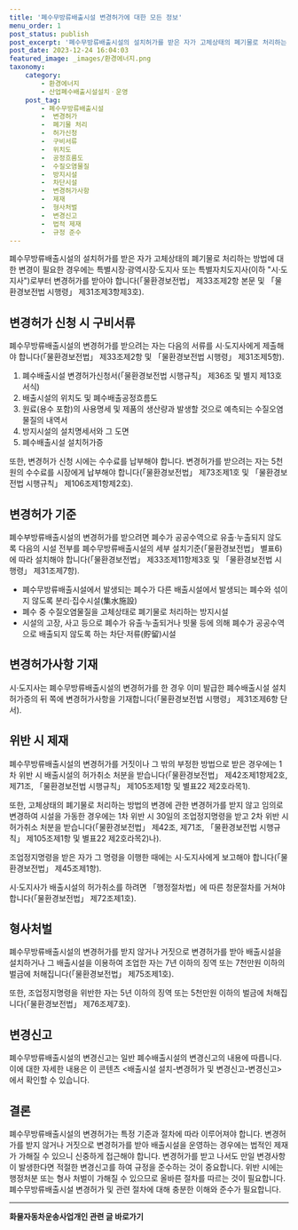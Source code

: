 ```yaml
---
title: '폐수무방류배출시설 변경허가에 대한 모든 정보'
menu_order: 1
post_status: publish
post_excerpt: '폐수무방류배출시설의 설치허가를 받은 자가 고체상태의 폐기물로 처리하는 방법에 대한 변경이 필요한 경우에는 특별시장 광역시장 도지사 또는 특별자치도지사 이하  시 도지사  로부터 변경허가를 받아야 합니다  물환경보전법  제33조제2항 본문 및  물환경보전법 시행령  제31조제3항제3호 .'
post_date: 2023-12-24 16:04:03
featured_image: _images/환경에너지.png
taxonomy:
    category:
        - 환경에너지
        - 산업폐수배출시설설치ㆍ운영
    post_tag:
        - 폐수무방류배출시설
        -  변경허가
        -  폐기물 처리
        -  허가신청
        -  구비서류
        -  위치도
        -  공정흐름도
        -  수질오염물질
        -  방지시설
        -  차단시설
        -  변경허가사항
        -  제재
        -  형사처벌
        -  변경신고
        -  법적 제재
        -  규정 준수
---
```



폐수무방류배출시설의 설치허가를 받은 자가 고체상태의 폐기물로 처리하는 방법에 대한 변경이 필요한 경우에는 특별시장·광역시장·도지사 또는 특별자치도지사(이하 "시·도지사")로부터 변경허가를 받아야 합니다(「물환경보전법」 제33조제2항 본문 및 「물환경보전법 시행령」 제31조제3항제3호).

## 변경허가 신청 시 구비서류
폐수무방류배출시설의 변경허가를 받으려는 자는 다음의 서류를 시·도지사에게 제출해야 합니다(「물환경보전법」 제33조제2항 및 「물환경보전법 시행령」 제31조제5항).
1. 폐수배출시설 변경허가신청서(「물환경보전법 시행규칙」 제36조 및 별지 제13호서식)
2. 배출시설의 위치도 및 폐수배출공정흐름도
3. 원료(용수 포함)의 사용명세 및 제품의 생산량과 발생할 것으로 예측되는 수질오염물질의 내역서
4. 방지시설의 설치명세서와 그 도면
5. 폐수배출시설 설치허가증

또한, 변경허가 신청 시에는 수수료를 납부해야 합니다. 변경허가를 받으려는 자는 5천원의 수수료를 시장에게 납부해야 합니다(「물환경보전법」 제73조제1호 및 「물환경보전법 시행규칙」 제106조제1항제2호).

## 변경허가 기준
폐수부방류배출시설의 변경허가를 받으려면 폐수가 공공수역으로 유출·누출되지 않도록 다음의 시설 전부를 폐수무방류배출시설의 세부 설치기준(「물환경보전법」 별표6)에 따라 설치해야 합니다(「물환경보전법」 제33조제11항제3호 및 「물환경보전법 시행령」 제31조제7항).
- 폐수무방류배출시설에서 발생되는 폐수가 다른 배출시설에서 발생되는 폐수와 섞이지 않도록 분리·집수시설(集水施設)
- 폐수 중 수질오염물질을 고체상태로 폐기물로 처리하는 방지시설
- 시설의 고장, 사고 등으로 폐수가 유출·누출되거나 빗물 등에 의해 폐수가 공공수역으로 배출되지 않도록 하는 차단·저류(貯留)시설

## 변경허가사항 기재
시·도지사는 폐수무방류배출시설의 변경허가를 한 경우 이미 발급한 폐수배출시설 설치허가증의 뒤 쪽에 변경허가사항을 기재합니다(「물환경보전법 시행령」 제31조제6항 단서).

## 위반 시 제재
폐수무방류배출시설의 변경허가를 거짓이나 그 밖의 부정한 방법으로 받은 경우에는 1차 위반 시 배출시설의 허가취소 처분을 받습니다(「물환경보전법」 제42조제1항제2호, 제71조, 「물환경보전법 시행규칙」 제105조제1항 및 별표22 제2호라목1).

또한, 고체상태의 폐기물로 처리하는 방법의 변경에 관한 변경허가를 받지 않고 임의로 변경하여 시설을 가동한 경우에는 1차 위반 시 30일의 조업정지명령을 받고 2차 위반 시 허가취소 처분을 받습니다(「물환경보전법」 제42조, 제71조, 「물환경보전법 시행규칙」 제105조제1항 및 별표22 제2호라목2)나).

조업정지명령을 받은 자가 그 명령을 이행한 때에는 시·도지사에게 보고해야 합니다(「물환경보전법」 제45조제1항).

시·도지사가 배출시설의 허가취소를 하려면 「행정절차법」에 따른 청문절차를 거쳐야 합니다(「물환경보전법」 제72조제1호).

## 형사처벌
폐수무방류배출시설의 변경허가를 받지 않거나 거짓으로 변경허가를 받아 배출시설을 설치하거나 그 배출시설을 이용하여 조업한 자는 7년 이하의 징역 또는 7천만원 이하의 벌금에 처해집니다(「물환경보전법」 제75조제1호).

또한, 조업정지명령을 위반한 자는 5년 이하의 징역 또는 5천만원 이하의 벌금에 처해집니다(「물환경보전법」 제76조제7호).

## 변경신고
폐수무방류배출시설의 변경신고는 일반 폐수배출시설의 변경신고의 내용에 따릅니다. 이에 대한 자세한 내용은 이 콘텐츠 <배출시설 설치-변경허가 및 변경신고-변경신고>에서 확인할 수 있습니다.


## 결론

폐수무방류배출시설의 변경허가는 특정 기준과 절차에 따라 이루어져야 합니다. 변경허가를 받지 않거나 거짓으로 변경허가를 받아 배출시설을 운영하는 경우에는 법적인 제재가 가해질 수 있으니 신중하게 접근해야 합니다. 변경허가를 받고 나서도 만일 변경사항이 발생한다면 적절한 변경신고를 하여 규정을 준수하는 것이 중요합니다. 위반 시에는 행정처분 또는 형사 처벌이 가해질 수 있으므로 올바른 절차를 따르는 것이 필요합니다. 폐수무방류배출시설 변경허가 및 관련 절차에 대해 충분한 이해와 준수가 필요합니다.
<!-- wp:separator -->
<hr class="wp-block-separator has-alpha-channel-opacity"/>
<!-- /wp:separator -->

<!-- wp:group {"backgroundColor":"base","layout":{"type":"constrained"}} -->
<div class="wp-block-group has-base-background-color has-background"><!-- wp:paragraph {"align":"center","fontSize":"medium"} -->
<p class="has-text-align-center has-large-font-size"><strong>화물자동차운송사업개인 관련 글 바로가기</strong></p>
<!-- /wp:paragraph -->


<!-- wp:latest-posts
{"categories":[{"id":2053,"count":19,"description":"","link":"https://uknowlaw.com/category/%ed%99%94%eb%ac%bc%ec%9e%90%eb%8f%99%ec%b0%a8%ec%9a%b4%ec%86%a1%ec%82%ac%ec%97%85%ea%b0%9c%ec%9d%b8/","name":"화물자동차운송사업개인","slug":"화물자동차운송사업개인","taxonomy":"category","parent":0,"meta":[],"_links":{"self":[{"href":"https://uknowlaw.com/wp-json/wp/v2/categories/2053"}],"collection":[{"href":"https://uknowlaw.com/wp-json/wp/v2/categories"}],"about":[{"href":"https://uknowlaw.com/wp-json/wp/v2/taxonomies/category"}],"wp:post_type":[{"href":"https://uknowlaw.com/wp-json/wp/v2/posts?categories=2053"}],"curies":[{"name":"wp","href":"https://api.w.org/{rel}","templated":true}]}}],"postsToShow":100,"excerptLength":28,"postLayout":"grid","columns":2,"featuredImageAlign":"left","featuredImageSizeSlug":"large","fontSize":"small"} /--></div>
<!-- /wp:group -->